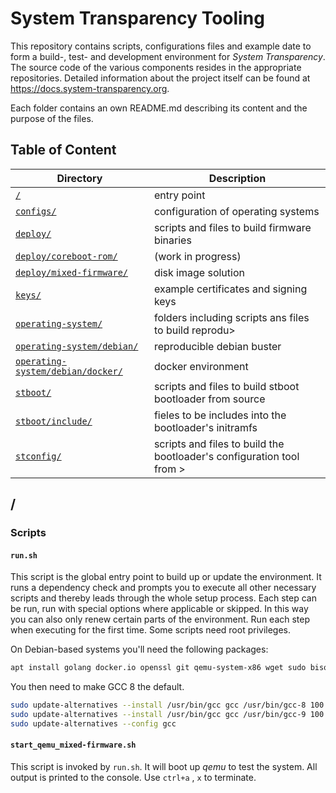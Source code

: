 # System Transparency Tooling
This repository contains scripts, configurations files and example date to form a build-, test- and development environment for *System Transparency*.
The source code of the various components resides in the appropriate repositories. Detailed information about the project itself can be found at https://docs.system-transparency.org.

Each folder contains an own README.md describing its content and the purpose of the files.

## Table of Content
Directory | Description
------------ | -------------
[`/`](README.md#scripts) | entry point
[`configs/`](configs/README.md#configs) | configuration of operating systems
[`deploy/`](deploy/README.md#deploy) | scripts and files to build firmware binaries
[`deploy/coreboot-rom/`](deploy/coreboot-rom/README.md#deploy-coreboot-rom) | (work in progress)
[`deploy/mixed-firmware/`](deploy/mixed-firmware/README.md#deploy-mixed-firmware) | disk image solution
[`keys/`](keys/README.md#keys) | example certificates and signing keys
[`operating-system/`](operating-system/README.md#operating-system) | folders including scripts ans files to build reprodu>
[`operating-system/debian/`](operating-system/debian/README.md#operating-system-debian) | reproducible debian buster
[`operating-system/debian/docker/`](operating-system/debian/docker/README.md#operating-system-debian-docker) | docker environment
[`stboot/`](stboot/README.md#stboot) | scripts and files to build stboot bootloader from source
[`stboot/include/`](stboot/include/README.md#stboot-include) | fieles to be includes into the bootloader's initramfs
[`stconfig/`](stconfig/README.md#stconfig) | scripts and files to build the bootloader's configuration tool from >

## /
### Scripts
#### `run.sh`
This script is the global entry point to build up or update the environment.
It runs a dependency check and prompts you to execute all other necessary scripts and thereby leads through the whole setup process. Each step can be run, run with special options where applicable or skipped. In this way you can also only renew certain parts of the environment.
Run each step when executing for the first time. Some scripts need root privileges.

On Debian-based systems you'll need the following packages:

```bash
apt install golang docker.io openssl git qemu-system-x86 wget sudo bison flex pkg-config libelf-dev libssl-dev bc libc6-i386 gcc-8 g++-8 libncurses-dev
```

You then need to make GCC 8 the default.

```bash
sudo update-alternatives --install /usr/bin/gcc gcc /usr/bin/gcc-8 100 --slave /usr/bin/g++ g++ /usr/bin/g++-8
sudo update-alternatives --install /usr/bin/gcc gcc /usr/bin/gcc-9 100 --slave /usr/bin/g++ g++ /usr/bin/g++-9
sudo update-alternatives --config gcc
```

#### `start_qemu_mixed-firmware.sh`
This script is invoked by `run.sh`. It will boot up *qemu* to test the system. All output is printed to the console.
Use `ctrl+a` , `x` to terminate.

